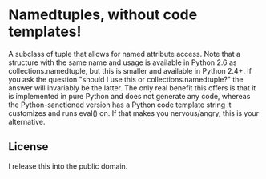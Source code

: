 Namedtuples, without code templates!
==================================

A subclass of tuple that allows for named attribute access. Note that a structure with the same name and usage is available in Python 2.6 as collections.namedtuple, but this is smaller and available in Python 2.4+. If you ask the question "should I use this or collections.namedtuple?" the answer will invariably be the latter. The only real benefit this offers is that it is implemented in pure Python and does not generate any code, whereas the Python-sanctioned version has a Python code template string it customizes and runs eval() on. If that makes you nervous/angry, this is your alternative.

License
-------
I release this into the public domain.
